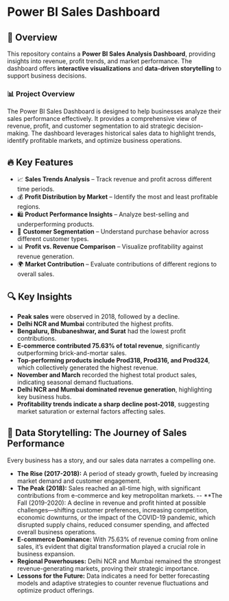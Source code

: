 # Power BI Sales Dashboard

## 📌 Overview
This repository contains a **Power BI Sales Analysis Dashboard**, providing insights into revenue, profit trends, and market performance. The dashboard offers **interactive visualizations** and **data-driven storytelling** to support business decisions.

### 📊 Project Overview
The Power BI Sales Dashboard is designed to help businesses analyze their sales performance effectively. It provides a comprehensive view of revenue, profit, and customer segmentation to aid strategic decision-making. The dashboard leverages historical sales data to highlight trends, identify profitable markets, and optimize business operations.

## 🔥 Key Features
- 📈 **Sales Trends Analysis** – Track revenue and profit across different time periods.
- 💰 **Profit Distribution by Market** – Identify the most and least profitable regions.
- 🛍 **Product Performance Insights** – Analyze best-selling and underperforming products.
- 👥 **Customer Segmentation** – Understand purchase behavior across different customer types.
- 📊 **Profit vs. Revenue Comparison** – Visualize profitability against revenue generation.
- 🌍 **Market Contribution** – Evaluate contributions of different regions to overall sales.

## 🔍 Key Insights
- **Peak sales** were observed in 2018, followed by a decline.
- **Delhi NCR and Mumbai** contributed the highest profits.
- **Bengaluru, Bhubaneshwar, and Surat** had the lowest profit contributions.
- **E-commerce contributed 75.63% of total revenue**, significantly outperforming brick-and-mortar sales.
- **Top-performing products include Prod318, Prod316, and Prod324**, which collectively generated the highest revenue.
- **November and March** recorded the highest total product sales, indicating seasonal demand fluctuations.
- **Delhi NCR and Mumbai dominated revenue generation**, highlighting key business hubs.
- **Profitability trends indicate a sharp decline post-2018**, suggesting market saturation or external factors affecting sales.

## 📖 Data Storytelling: The Journey of Sales Performance
Every business has a story, and our sales data narrates a compelling one. 
- **The Rise (2017-2018):** A period of steady growth, fueled by increasing market demand and customer engagement.
- **The Peak (2018):** Sales reached an all-time high, with significant contributions from e-commerce and key metropolitan markets.
-- **The Fall (2019-2020): A decline in revenue and profit hinted at possible challenges—shifting customer preferences, increasing competition, economic downturns, or the impact of the COVID-19 pandemic, which disrupted supply chains, reduced consumer spending, and affected overall business operations.
- **E-commerce Dominance:** With 75.63% of revenue coming from online sales, it’s evident that digital transformation played a crucial role in business expansion.
- **Regional Powerhouses:** Delhi NCR and Mumbai remained the strongest revenue-generating markets, proving their strategic importance.
- **Lessons for the Future:** Data indicates a need for better forecasting models and adaptive strategies to counter revenue fluctuations and optimize product offerings.
